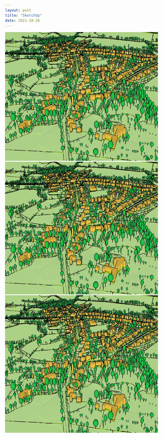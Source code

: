 ```yaml
---
layout: post
title: "SketchUp"
date: 2021-10-26
---
```


<img src="/sketchup1.jpg" alt="SketchUp1" style="width:665;height:425px;">

<img src="/sketchup1.jpg" alt="SketchUp2" style="width:605;height:438px;">

<img src="/sketchup1.jpg" alt="SketchUp2" style="width:782;height:454px;">
